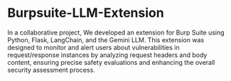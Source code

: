# Burpsuite-LLM-Extension
In a collaborative project, We developed an extension for Burp Suite using Python, Flask, LangChain, and the Gemini LLM. This extension was designed to monitor and alert users about vulnerabilities in request/response instances by analyzing request headers and body content, ensuring precise safety evaluations and enhancing the overall security assessment process.